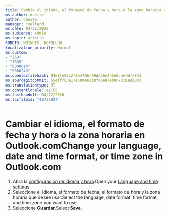 ```yaml
---
title: Cambia el idioma, el formato de fecha y hora o la zona horaria en Outlook.com
ms.author: daeite
author: daeite
manager: joallard
ms.date: 04/21/2020
ms.audience: Admin
ms.topic: article
ROBOTS: NOINDEX, NOFOLLOW
localization_priority: Normal
ms.custom:
- "269"
- "1839"
- "8000014"
- "9000249"
ms.openlocfilehash: 9368fe86c2f0e4756c69dd56e4a5e6cdefdfe841
ms.sourcegitcommit: 55eff703a17e500681d8fa6a87eb067019ade3cc
ms.translationtype: MT
ms.contentlocale: es-ES
ms.lasthandoff: 04/22/2020
ms.locfileid: "43722027"
---
```

# <a name="change-your-language-date-and-time-format-or-time-zone-in-outlookcom"></a><span data-ttu-id="c1b1d-102">Cambiar el idioma, el formato de fecha y hora o la zona horaria en Outlook.com</span><span class="sxs-lookup"><span data-stu-id="c1b1d-102">Change your language, date and time format, or time zone in Outlook.com</span></span>

1. <span data-ttu-id="c1b1d-103">Abra la [configuración de idioma y hora](https://go.microsoft.com/fwlink/?linkid=2085505).</span><span class="sxs-lookup"><span data-stu-id="c1b1d-103">Open your [Language and time settings](https://go.microsoft.com/fwlink/?linkid=2085505).</span></span>
1. <span data-ttu-id="c1b1d-104">Seleccione el idioma, el formato de fecha, el formato de hora y la zona horaria que desee usar.</span><span class="sxs-lookup"><span data-stu-id="c1b1d-104">Select the language, date format, time format, and time zone you want to use.</span></span>
1. <span data-ttu-id="c1b1d-105">Seleccione **Guardar**.</span><span class="sxs-lookup"><span data-stu-id="c1b1d-105">Select **Save**.</span></span>